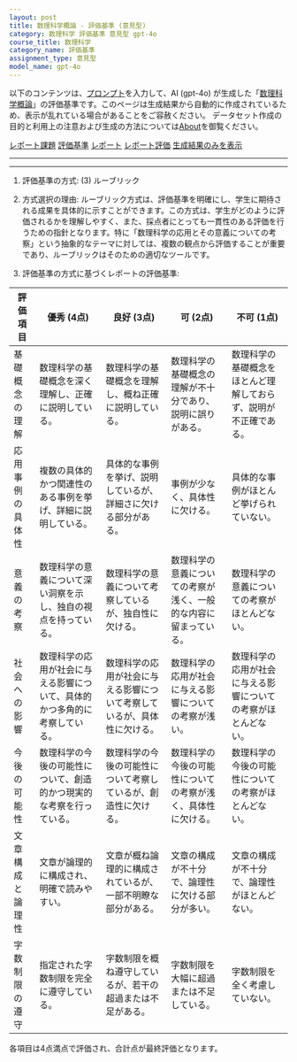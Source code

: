 ```yaml
---
layout: post
title: 数理科学概論 - 評価基準 (意見型)
category: 数理科学 評価基準 意見型 gpt-4o
course_title: 数理科学
category_name: 評価基準
assignment_type: 意見型
model_name: gpt-4o
---
```


以下のコンテンツは、[プロンプト](http://127.0.0.1:8000/generated/数理科学/gpt-4o/prompt_評価基準-意見型.md)を入力して、AI (gpt-4o) が生成した「[数理科学概論](/contents/数理科学/)」の評価基準です。このページは生成結果から自動的に作成されているため、表示が乱れている場合があることをご容赦ください。
データセット作成の目的と利用上の注意および生成の方法については[About](/About)を御覧ください。

[レポート課題](../レポート課題-意見型)
[評価基準](../評価基準-意見型)
[レポート](../レポート-意見型)
[レポート評価](../レポート評価-意見型)
[生成結果のみを表示](http://127.0.0.1:8000/generated/数理科学/gpt-4o/評価基準-意見型.md)
  

***
***
  
1. 評価基準の方式: (3) ルーブリック

2. 方式選択の理由: ルーブリック方式は、評価基準を明確にし、学生に期待される成果を具体的に示すことができます。この方式は、学生がどのように評価されるかを理解しやすく、また、採点者にとっても一貫性のある評価を行うための指針となります。特に「数理科学の応用とその意義についての考察」という抽象的なテーマに対しては、複数の観点から評価することが重要であり、ルーブリックはそのための適切なツールです。

3. 評価基準の方式に基づくレポートの評価基準:

| 評価項目          | 優秀 (4点)                                                                 | 良好 (3点)                                                                 | 可 (2点)                                                                 | 不可 (1点)                                                                 |
|-------------------|-----------------------------------------------------------------------------|-----------------------------------------------------------------------------|-----------------------------------------------------------------------------|-----------------------------------------------------------------------------|
| 基礎概念の理解    | 数理科学の基礎概念を深く理解し、正確に説明している。                         | 数理科学の基礎概念を理解し、概ね正確に説明している。                         | 数理科学の基礎概念の理解が不十分であり、説明に誤りがある。                 | 数理科学の基礎概念をほとんど理解しておらず、説明が不正確である。           |
| 応用事例の具体性  | 複数の具体的かつ関連性のある事例を挙げ、詳細に説明している。                 | 具体的な事例を挙げ、説明しているが、詳細さに欠ける部分がある。             | 事例が少なく、具体性に欠ける。                                             | 具体的な事例がほとんど挙げられていない。                                   |
| 意義の考察        | 数理科学の意義について深い洞察を示し、独自の視点を持っている。               | 数理科学の意義について考察しているが、独自性に欠ける。                     | 数理科学の意義についての考察が浅く、一般的な内容に留まっている。         | 数理科学の意義についての考察がほとんどない。                               |
| 社会への影響      | 数理科学の応用が社会に与える影響について、具体的かつ多角的に考察している。   | 数理科学の応用が社会に与える影響について考察しているが、具体性に欠ける。   | 数理科学の応用が社会に与える影響についての考察が浅い。                   | 数理科学の応用が社会に与える影響についての考察がほとんどない。             |
| 今後の可能性      | 数理科学の今後の可能性について、創造的かつ現実的な考察を行っている。         | 数理科学の今後の可能性について考察しているが、創造性に欠ける。             | 数理科学の今後の可能性についての考察が浅く、具体性に欠ける。             | 数理科学の今後の可能性についての考察がほとんどない。                       |
| 文章構成と論理性  | 文章が論理的に構成され、明確で読みやすい。                                 | 文章が概ね論理的に構成されているが、一部不明瞭な部分がある。               | 文章の構成が不十分で、論理性に欠ける部分が多い。                         | 文章の構成が不十分で、論理性がほとんどない。                               |
| 字数制限の遵守    | 指定された字数制限を完全に遵守している。                                     | 字数制限を概ね遵守しているが、若干の超過または不足がある。                 | 字数制限を大幅に超過または不足している。                                   | 字数制限を全く考慮していない。                                             |

各項目は4点満点で評価され、合計点が最終評価となります。
